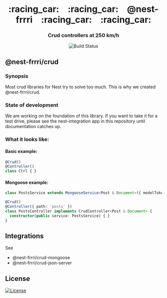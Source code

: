 <h1 align="center">
    :racing_car: :racing_car: @nest-frrri :racing_car: :racing_car:<br>
</h1>

<h3 align="center">Crud controllers at 250 km/h</h3>

<p align="center">
    <img src="https://travis-ci.com/bitflut/ng-frrri.svg?branch=master" title="Build Status">
</p>

## @nest-frrri/crud

### Synopsis

Most crud libraries for Nest try to solve too much. This is why we created @nest-frrri/crud.

### State of development

We are working on the foundation of this library. If you want to take it for a test drive, please see the nest-integration app in this repository until documentation catches up.

### What it looks like:

#### Basic example:

```typescript
@Crud()
@Controller()
class Ctrl { }
```

#### Mongoose example:

```typescript
class PostsService extends MongooseService<Post & Document>({ modelToken: 'Post' }) { }

@Crud()
@Controller({ path: 'posts' })
class PostsController implements CrudController<Post & Document> {
  constructor(public service: PostsService) { }
}
```

## Integrations

See
- @nest-frrri/crud-mongoose
- @nest-frrri/crud-json-server

## License

[![License](http://img.shields.io/:license-mit-blue.svg?style=flat-square)](http://badges.mit-license.org)

